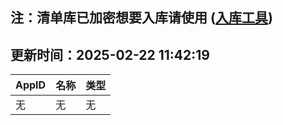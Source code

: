 ## 注：清单库已加密想要入库请使用 ([入库工具](https://github.com/BlankTMing/ManifestAutoUpdate/releases))

## 更新时间：2025-02-22 11:42:19
| AppID | 名称 | 类型  |
| :-------------------- | :----------------------------- | :----------- |
| 无 | 无 | 无 |
